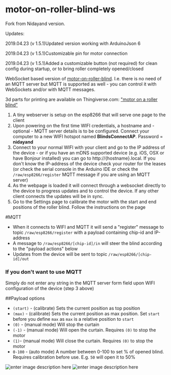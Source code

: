 # motor-on-roller-blind-ws
Fork from Nidayand version.

Updates:

2019.04.23  (v 1.5.1)Updated version working with ArduinoJson 6

2019.04.23  (v 1.5.1)Customizable pin for motor connection

2019.04.23  (v 1.5.1)Added a customizable button (not required) for clean config during startup, or to bring roller completely opened/closed

WebSocket based version of [motor-on-roller-blind](https://github.com/nidayand/motor-on-roller-blind). I.e. there is no need of an MQTT server but MQTT is supported as well - you can control it with WebSockets and/or with MQTT messages.

3d parts for printing are available on Thingiverse.com: ["motor on a roller blind"](https://www.thingiverse.com/thing:2392856)

 1. A tiny webserver is setup on the esp8266 that will serve one page to the client
 2. Upon powering on the first time WIFI credentials, a hostname and - optional - MQTT server details is to be configured. Connect your computer to a new WIFI hotspot named **BlindsConnectAP**. Password = **nidayand**
 3. Connect to your normal WIFI with your client and go to the IP address of the device - or if you have an mDNS supported device (e.g. iOS, OSX or have Bonjour installed) you can go to http://{hostname}.local. If you don't know the IP-address of the device check your router for the leases (or check the serial console in the Arduino IDE or check the `/raw/esp8266/register` MQTT message if you are using an MQTT server)
 4. As the webpage is loaded it will connect through a websocket directly to the device to progress updates and to control the device. If any other client connects the updates will be in sync.
 5. Go to the Settings page to calibrate the motor with the start and end positions of the roller blind. Follow the instructions on the page

#MQTT
- When it connects to WIFI and MQTT it will send a "register" message to topic `/raw/esp8266/register` with a payload containing chip-id and IP-address
- A message to `/raw/esp8266/[chip-id]/in` will steer the blind according to the "payload actions" below
- Updates from the device will be sent to topic `/raw/esp8266/[chip-id]/out`

### If you don't want to use MQTT
Simply do not enter any string in the MQTT server form field upon WIFI configuration of the device (step 3 above)

##Payload options
- `(start)` - (calibrate) Sets the current position as top position
- `(max)` - (calibrate) Sets the current position as max position. Set `start` before you define `max` as `max` is a relative position to `start`
- `(0)` - (manual mode) Will stop the curtain
- `(-1)` - (manual mode) Will open the curtain. Requires `(0)` to stop the motor
- `(1)`- (manual mode) Will close the curtain. Requires `(0)` to stop the motor
- `0-100` - (auto mode) A number between 0-100 to set % of opened blind. Requires calibration before use. E.g. `50` will open it to 50%

![enter image description here](https://user-images.githubusercontent.com/2181965/31178217-a5351678-a918-11e7-9611-3e8256c873a4.png) ![enter image description here](https://user-images.githubusercontent.com/2181965/31178216-a4f7194a-a918-11e7-85dd-8e189cfc031c.png)


